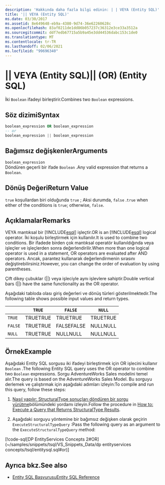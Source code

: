 ```yaml
---
description: 'Hakkında daha fazla bilgi edinin: | | VEYA (Entity SQL)'
title: '|| VEYA (Entity SQL)'
ms.date: 03/30/2017
ms.assetid: 8e649648-eb9a-4380-9d74-36e62260628c
ms.openlocfilehash: 83af0211de1dd86b057237c36312e3ce33a3512a
ms.sourcegitcommit: ddf7edb67715a5b9a45e3dd44536dabc153c1de0
ms.translationtype: MT
ms.contentlocale: tr-TR
ms.lasthandoff: 02/06/2021
ms.locfileid: "99696340"
---
```

# <a name="-or-entity-sql"></a><span data-ttu-id="b849a-103">|| VEYA (Entity SQL)</span><span class="sxs-lookup"><span data-stu-id="b849a-103">|| (OR) (Entity SQL)</span></span>

<span data-ttu-id="b849a-104">İki `Boolean` ifadeyi birleştirir.</span><span class="sxs-lookup"><span data-stu-id="b849a-104">Combines two `Boolean` expressions.</span></span>  
  
## <a name="syntax"></a><span data-ttu-id="b849a-105">Söz dizimi</span><span class="sxs-lookup"><span data-stu-id="b849a-105">Syntax</span></span>  
  
```sql  
boolean_expression OR boolean_expression  
-- or
boolean_expression || boolean_expression  
```  
  
## <a name="arguments"></a><span data-ttu-id="b849a-106">Bağımsız değişkenler</span><span class="sxs-lookup"><span data-stu-id="b849a-106">Arguments</span></span>  

 `boolean_expression`  
 <span data-ttu-id="b849a-107">Döndüren geçerli bir ifade `Boolean` .</span><span class="sxs-lookup"><span data-stu-id="b849a-107">Any valid expression that returns a `Boolean`.</span></span>  
  
## <a name="return-value"></a><span data-ttu-id="b849a-108">Dönüş Değeri</span><span class="sxs-lookup"><span data-stu-id="b849a-108">Return Value</span></span>  

 <span data-ttu-id="b849a-109">`true` koşullardan biri olduğunda `true` ; Aksi durumda, `false` .</span><span class="sxs-lookup"><span data-stu-id="b849a-109">`true` when either of the conditions is `true`; otherwise, `false`.</span></span>  
  
## <a name="remarks"></a><span data-ttu-id="b849a-110">Açıklamalar</span><span class="sxs-lookup"><span data-stu-id="b849a-110">Remarks</span></span>  

 <span data-ttu-id="b849a-111">VEYA mantıksal bir [!INCLUDE[esql](../../../../../../includes/esql-md.md)] işleçtir.</span><span class="sxs-lookup"><span data-stu-id="b849a-111">OR is an [!INCLUDE[esql](../../../../../../includes/esql-md.md)] logical operator.</span></span> <span data-ttu-id="b849a-112">İki koşulu birleştirmek için kullanılır.</span><span class="sxs-lookup"><span data-stu-id="b849a-112">It is used to combine two conditions.</span></span> <span data-ttu-id="b849a-113">Bir ifadede birden çok mantıksal operatör kullanıldığında veya işleçler ve işleçlerden sonra değerlendirilir.</span><span class="sxs-lookup"><span data-stu-id="b849a-113">When more than one logical operator is used in a statement, OR operators are evaluated after AND operators.</span></span> <span data-ttu-id="b849a-114">Ancak, parantez kullanarak değerlendirmenin sırasını değiştirebilirsiniz.</span><span class="sxs-lookup"><span data-stu-id="b849a-114">However, you can change the order of evaluation by using parentheses.</span></span>  
  
 <span data-ttu-id="b849a-115">Çift dikey çubuklar (&#124;&#124;) veya işleciyle aynı işlevlere sahiptir.</span><span class="sxs-lookup"><span data-stu-id="b849a-115">Double vertical bars (&#124;&#124;) have the same functionality as the OR operator.</span></span>  
  
 <span data-ttu-id="b849a-116">Aşağıdaki tabloda olası giriş değerleri ve dönüş türleri gösterilmektedir.</span><span class="sxs-lookup"><span data-stu-id="b849a-116">The following table shows possible input values and return types.</span></span>  
  
||`TRUE`|`FALSE`|`NULL`|  
|-|------------|-------------|------------|  
|`TRUE`|<span data-ttu-id="b849a-117">TRUE</span><span class="sxs-lookup"><span data-stu-id="b849a-117">TRUE</span></span>|<span data-ttu-id="b849a-118">TRUE</span><span class="sxs-lookup"><span data-stu-id="b849a-118">TRUE</span></span>|<span data-ttu-id="b849a-119">TRUE</span><span class="sxs-lookup"><span data-stu-id="b849a-119">TRUE</span></span>|  
|`FALSE`|<span data-ttu-id="b849a-120">TRUE</span><span class="sxs-lookup"><span data-stu-id="b849a-120">TRUE</span></span>|<span data-ttu-id="b849a-121">FALSE</span><span class="sxs-lookup"><span data-stu-id="b849a-121">FALSE</span></span>|<span data-ttu-id="b849a-122">NULL</span><span class="sxs-lookup"><span data-stu-id="b849a-122">NULL</span></span>|  
|`NULL`|<span data-ttu-id="b849a-123">TRUE</span><span class="sxs-lookup"><span data-stu-id="b849a-123">TRUE</span></span>|<span data-ttu-id="b849a-124">NULL</span><span class="sxs-lookup"><span data-stu-id="b849a-124">NULL</span></span>|<span data-ttu-id="b849a-125">NULL</span><span class="sxs-lookup"><span data-stu-id="b849a-125">NULL</span></span>|  
  
## <a name="example"></a><span data-ttu-id="b849a-126">Örnek</span><span class="sxs-lookup"><span data-stu-id="b849a-126">Example</span></span>  

 <span data-ttu-id="b849a-127">Aşağıdaki Entity SQL sorgusu iki ifadeyi birleştirmek için OR işlecini kullanır `Boolean` .</span><span class="sxs-lookup"><span data-stu-id="b849a-127">The following Entity SQL query uses the OR operator to combine two `Boolean` expressions.</span></span> <span data-ttu-id="b849a-128">Sorgu AdventureWorks Sales modelini temel alır.</span><span class="sxs-lookup"><span data-stu-id="b849a-128">The query is based on the AdventureWorks Sales Model.</span></span> <span data-ttu-id="b849a-129">Bu sorguyu derlemek ve çalıştırmak için aşağıdaki adımları izleyin:</span><span class="sxs-lookup"><span data-stu-id="b849a-129">To compile and run this query, follow these steps:</span></span>  
  
1. <span data-ttu-id="b849a-130">[Nasıl yapılır: StructuralType sonuçları döndüren bir sorgu yürütme](../how-to-execute-a-query-that-returns-structuraltype-results.md)bölümündeki yordamı izleyin.</span><span class="sxs-lookup"><span data-stu-id="b849a-130">Follow the procedure in [How to: Execute a Query that Returns StructuralType Results](../how-to-execute-a-query-that-returns-structuraltype-results.md).</span></span>  
  
2. <span data-ttu-id="b849a-131">Aşağıdaki sorguyu yöntemine bir bağımsız değişken olarak geçirin `ExecuteStructuralTypeQuery` :</span><span class="sxs-lookup"><span data-stu-id="b849a-131">Pass the following query as an argument to the `ExecuteStructuralTypeQuery` method:</span></span>  
  
 [!code-sql[DP EntityServices Concepts 2#OR](~/samples/snippets/tsql/VS_Snippets_Data/dp entityservices concepts/tsql/entitysql.sql#or)]  
  
## <a name="see-also"></a><span data-ttu-id="b849a-132">Ayrıca bkz.</span><span class="sxs-lookup"><span data-stu-id="b849a-132">See also</span></span>

- [<span data-ttu-id="b849a-133">Entity SQL Başvurusu</span><span class="sxs-lookup"><span data-stu-id="b849a-133">Entity SQL Reference</span></span>](entity-sql-reference.md)
